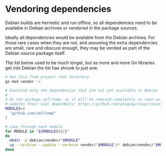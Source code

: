 # Vendoring dependencies

Debian builds are hermetic and run offline, so all dependencies need to be
available in Debian archives or vendored in the package sources.

Ideally all dependencies would be available from the Debian archives. For those
rare cases when they are not, and assuming the extra dependencies are small,
rare and obscure enough, they may be vended as part of the Debian source package
itself.

The list below used to be much longer, but as more and more Go libraries get
into Debian the list has shrunk to just one.

```bash
# Run this from project root directory
go mod vendor -v

# Download only the dependencies that are not yet available in Debian
#
# Do not package zaf/temp, as it will be removed completely as soon as upstream
# updates their usql dependency: https://github.com/pingcap/tiup/issues/2588
MODULES=(
  "github.com/zaf/temp"
)

# Loop through each module
for MODULE in "${MODULES[@]}"
do
  mkdir -p debian/vendor/"$MODULE"
  cp --archive --update --verbose vendor/"$MODULE"/* debian/vendor/"$MODULE"/
done
```
